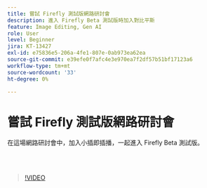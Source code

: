 ```yaml
---
title: 嘗試 Firefly 測試版網路研討會
description: 進入 Firefly Beta 測試版時加入對比平斯
feature: Image Editing, Gen AI
role: User
level: Beginner
jira: KT-13427
exl-id: e75836e5-206a-4fe1-807e-0ab973ea62ea
source-git-commit: e39efe0f7afc4e3e970ea7f2df57b51bf17123a6
workflow-type: tm+mt
source-wordcount: '33'
ht-degree: 0%

---
```


# 嘗試 Firefly 測試版網路研討會

在這場網路研討會中，加入小插即插播，一起進入 Firefly Beta 測試版。

<br> 

>[!VIDEO](https://video.tv.adobe.com/v/3420252?quality=12&learn=on&hidetitle=true)
